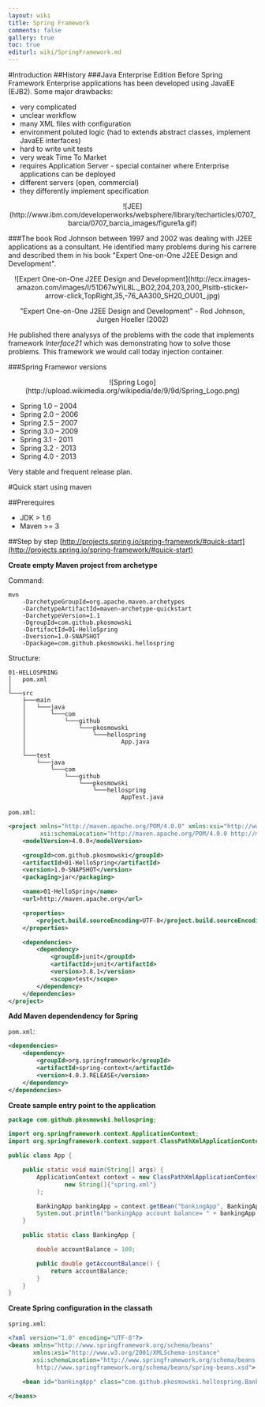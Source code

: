 ```yaml
---
layout: wiki
title: Spring Framework
comments: false
gallery: true
toc: true
editurl: wiki/SpringFramework.md
---
```


#Introduction
##History
###Java Enterprise Edition
Before Spring Framework Enterprise applications has been developed using JavaEE (EJB2). Some major drawbacks:

 * very complicated
 * unclear workflow
 * many XML files with configuration
 * environment poluted logic (had to extends abstract classes, implement JavaEE interfaces)
 * hard to write unit tests
 * very weak Time To Market
 * requires Application Server - special container where Enterprise applications can be deployed
  * different servers (open, commercial)
  * they differently implement specification

<center>
![JEE](http://www.ibm.com/developerworks/websphere/library/techarticles/0707_barcia/0707_barcia_images/figure1a.gif)
</center>

###The book
Rod Johnson between 1997 and 2002 was dealing with J2EE applications as a consultant. He identified many problems during his carrere and described them in his book "Expert One-on-One J2EE Design and Development".

<center>
![Expert One-on-One J2EE Design and Development](http://ecx.images-amazon.com/images/I/51D67wYiL8L._BO2,204,203,200_PIsitb-sticker-arrow-click,TopRight,35,-76_AA300_SH20_OU01_.jpg)

"Expert One-on-One J2EE Design and Development" - Rod Johnson, Jurgen Hoeller (2002)
</center>

He published there analysys of the problems with the code that implements framework *Interface21* which was demonstrating how to solve those problems. This framework we would call today injection container.

###Spring Framewor versions

<center>
![Spring Logo](http://upload.wikimedia.org/wikipedia/de/9/9d/Spring_Logo.png)
</center>

 * Spring 1.0 – 2004
 * Spring 2.0 – 2006
 * Spring 2.5 – 2007
 * Spring 3.0 – 2009
 * Spring 3.1 - 2011
 * Spring 3.2 - 2013
 * Spring 4.0 - 2013

Very stable and frequent release plan.

#Quick start using maven

##Prerequires
 * JDK > 1.6
 * Maven >= 3

##Step by step
[http://projects.spring.io/spring-framework/#quick-start](http://projects.spring.io/spring-framework/#quick-start)

**Create empty Maven project from archetype**

Command:

```
mvn
    -DarchetypeGroupId=org.apache.maven.archetypes
    -DarchetypeArtifactId=maven-archetype-quickstart
    -DarchetypeVersion=1.1
    -DgroupId=com.github.pkosmowski
    -DartifactId=01-HelloSpring
    -Dversion=1.0-SNAPSHOT
    -Dpackage=com.github.pkosmowski.hellospring
```

Structure:

```
01-HELLOSPRING
│   pom.xml
│
└───src
    ├───main
    │   └───java
    │       └───com
    │           └───github
    │               └───pkosmowski
    │                   └───hellospring
    │                           App.java
    │
    └───test
        └───java
            └───com
                └───github
                    └───pkosmowski
                        └───hellospring
                                AppTest.java
```

`pom.xml`:

```xml
<project xmlns="http://maven.apache.org/POM/4.0.0" xmlns:xsi="http://www.w3.org/2001/XMLSchema-instance"
         xsi:schemaLocation="http://maven.apache.org/POM/4.0.0 http://maven.apache.org/xsd/maven-4.0.0.xsd">
    <modelVersion>4.0.0</modelVersion>

    <groupId>com.github.pkosmowski</groupId>
    <artifactId>01-HelloSpring</artifactId>
    <version>1.0-SNAPSHOT</version>
    <packaging>jar</packaging>

    <name>01-HelloSpring</name>
    <url>http://maven.apache.org</url>

    <properties>
        <project.build.sourceEncoding>UTF-8</project.build.sourceEncoding>
    </properties>

    <dependencies>
        <dependency>
            <groupId>junit</groupId>
            <artifactId>junit</artifactId>
            <version>3.8.1</version>
            <scope>test</scope>
        </dependency>
    </dependencies>
</project>

```

**Add Maven dependendency for Spring**

`pom.xml`:

```xml
<dependencies>
    <dependency>
        <groupId>org.springframework</groupId>
        <artifactId>spring-context</artifactId>
        <version>4.0.3.RELEASE</version>
    </dependency>
</dependencies>
```

**Create sample entry point to the application**

```java
package com.github.pkosmowski.hellospring;

import org.springframework.context.ApplicationContext;
import org.springframework.context.support.ClassPathXmlApplicationContext;

public class App {

    public static void main(String[] args) {
        ApplicationContext context = new ClassPathXmlApplicationContext(
                new String[]{"spring.xml"}
        );

        BankingApp bankingApp = context.getBean("bankingApp", BankingApp.class);
        System.out.println("bankingApp account balance= " + bankingApp.getAccountBalance());
    }

    public static class BankingApp {

        double accountBalance = 100;

        public double getAccountBalance() {
            return accountBalance;
        }
    }
}


```

**Create Spring configuration in the classath**

`spring.xml`:

```xml
<?xml version="1.0" encoding="UTF-8"?>
<beans xmlns="http://www.springframework.org/schema/beans"
       xmlns:xsi="http://www.w3.org/2001/XMLSchema-instance"
       xsi:schemaLocation="http://www.springframework.org/schema/beans
        http://www.springframework.org/schema/beans/spring-beans.xsd">

    <bean id="bankingApp" class="com.github.pkosmowski.hellospring.BankingApp"/>

</beans>
```